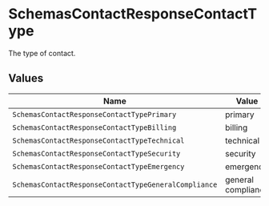 # SchemasContactResponseContactType

The type of contact.


## Values

| Name                                                 | Value                                                |
| ---------------------------------------------------- | ---------------------------------------------------- |
| `SchemasContactResponseContactTypePrimary`           | primary                                              |
| `SchemasContactResponseContactTypeBilling`           | billing                                              |
| `SchemasContactResponseContactTypeTechnical`         | technical                                            |
| `SchemasContactResponseContactTypeSecurity`          | security                                             |
| `SchemasContactResponseContactTypeEmergency`         | emergency                                            |
| `SchemasContactResponseContactTypeGeneralCompliance` | general compliance                                   |